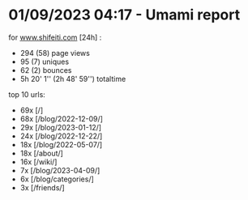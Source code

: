 # 01/09/2023 04:17 - Umami report
for www.shifeiti.com [24h] :

 - 294 (58) page views
 - 95 (7) uniques
 - 62 (2) bounces
 - 5h 20' 1'' (2h 48' 59'') totaltime


top 10 urls:
 - 69x [/]
 - 68x [/blog/2022-12-09/]
 - 29x [/blog/2023-01-12/]
 - 24x [/blog/2022-12-22/]
 - 18x [/blog/2022-05-07/]
 - 18x [/about/]
 - 16x [/wiki/]
 - 7x [/blog/2023-04-09/]
 - 6x [/blog/categories/]
 - 3x [/friends/]


